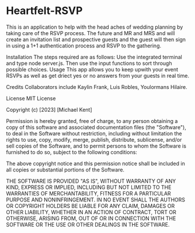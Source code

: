 # Heartfelt-RSVP
This is an application to help with the head aches of wedding planning by taking care of the RSVP process. The future and MR and MRS and will create an invitation list and prospective guests and the guest will then sign in using a 1+1 authentication process and RSVP to the gathering. 

Installation
The steps required are as follows: Use the integrated terminal and type node server.js. Then use the input functions to sort through possible choices.
Usage
This app allows you to keep upwith your event RSVPs as well as get driect yes or no answers from your guests in real time.

Credits
Collaborators include Kaylin Frank, Luis Robles, Youlormans Hilaire.

License
MIT License

Copyright (c) [2023] [Michael Kent]

Permission is hereby granted, free of charge, to any person obtaining a copy of this software and associated documentation files (the "Software"), to deal in the Software without restriction, including without limitation the rights to use, copy, modify, merge, publish, distribute, sublicense, and/or sell copies of the Software, and to permit persons to whom the Software is furnished to do so, subject to the following conditions:

The above copyright notice and this permission notice shall be included in all copies or substantial portions of the Software.

THE SOFTWARE IS PROVIDED "AS IS", WITHOUT WARRANTY OF ANY KIND, EXPRESS OR IMPLIED, INCLUDING BUT NOT LIMITED TO THE WARRANTIES OF MERCHANTABILITY, FITNESS FOR A PARTICULAR PURPOSE AND NONINFRINGEMENT. IN NO EVENT SHALL THE AUTHORS OR COPYRIGHT HOLDERS BE LIABLE FOR ANY CLAIM, DAMAGES OR OTHER LIABILITY, WHETHER IN AN ACTION OF CONTRACT, TORT OR OTHERWISE, ARISING FROM, OUT OF OR IN CONNECTION WITH THE SOFTWARE OR THE USE OR OTHER DEALINGS IN THE SOFTWARE.  
